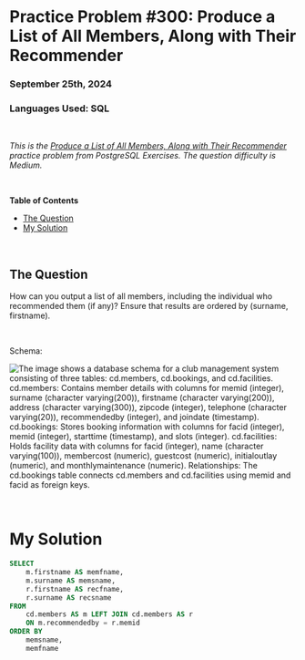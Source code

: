 # **Practice Problem #300: Produce a List of All Members, Along with Their Recommender**
### September 25th, 2024
### Languages Used: SQL

<br>

*This is the [Produce a List of All Members, Along with Their Recommender](https://pgexercises.com/questions/joins/self2.html) practice problem from PostgreSQL Exercises. The question difficulty is Medium.*

<br>

**Table of Contents**

-   [The Question](#the-question)
-   [My Solution](#my-solution)
  
<br>

## The Question

How can you output a list of all members, including the individual who recommended them (if any)? Ensure that results are ordered by (surname, firstname).

<br>

Schema:

![The image shows a database schema for a club management system consisting of three tables: cd.members, cd.bookings, and cd.facilities. cd.members: Contains member details with columns for memid (integer), surname (character varying(200)), firstname (character varying(200)), address (character varying(300)), zipcode (integer), telephone (character varying(20)), recommendedby (integer), and joindate (timestamp). cd.bookings: Stores booking information with columns for facid (integer), memid (integer), starttime (timestamp), and slots (integer). cd.facilities: Holds facility data with columns for facid (integer), name (character varying(100)), membercost (numeric), guestcost (numeric), initialoutlay (numeric), and monthlymaintenance (numeric). Relationships: The cd.bookings table connects cd.members and cd.facilities using memid and facid as foreign keys.](https://github.com/LexiPugh/practice-problems/blob/main/figs/pg_schema.png)

<br>

# My Solution

``` SQL
SELECT
	m.firstname AS memfname,
	m.surname AS memsname,
	r.firstname AS recfname,
	r.surname AS recsname
FROM
	cd.members AS m LEFT JOIN cd.members AS r
	ON m.recommendedby = r.memid
ORDER BY
	memsname,
	memfname
```
